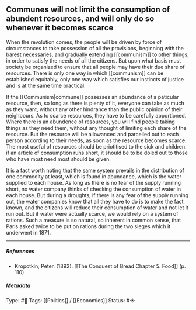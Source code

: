 ## Communes will not limit the consumption of abundent resources, and will only do so whenever it becomes scarce  # 



When the revolution comes, the people will be driven by force of circumstances to take possession of all the provisions, beginning with the barest necessaries, and gradually extending [[communism]] to other things, in order to satisfy the needs of all the citizens. But upon what basis must society be organized to ensure that all people may have their due share of resources. There is only one way in which [[communism]] can be established equitably, only one way which satisfies our instincts of justice and is at the same time practical.

If the [[Communism|commune]] possesses an abundance of a paticular resource, then, so long as there is plenty of it, everyone can take as much as they want, without any other hindrance than the public opinion of their neighbours. As to scarce resources, they have to be carefully apportioned. Where there is an abundence of resources, you will find people taking things as they need them, without any thought of limiting each share of the resource. But the resource will be allowanced and parcelled out to each person according to their needs, as soon as the resource becomes scarce. The most useful of resources should be priotitised to the sick and children. if an article of consumption runs short, it should be to be doled out to those who have most need most should be given.

It is a fact worth noting that the same system prevails in the distribution of one commodity at least, which is found in abundance, which is the water supplied to each house. As long as there is no fear of the supply running short, no water company thinks of checking the consumption of water in each house. But during a droughts, if there is any fear of the supply running out, the water companies know that all they have to do is to make the fact known, and the citizens will reduce their consumption of water and not let it run out. But if water were actually scarce, we would rely on a system of rations. Such a measure is so natural, so inherent in common sense, that Paris asked twice to be put on rations during the two sieges which it underwent in 1871.

___

##### References

- Kropotkin, Peter. (1892). [[The Conquest of Bread Chapter 5. Food]] (p. 110).

##### Metadata

Type: #🔴 
Tags: [[Politics]] / [[Economics]] 
Status: #☀️ 